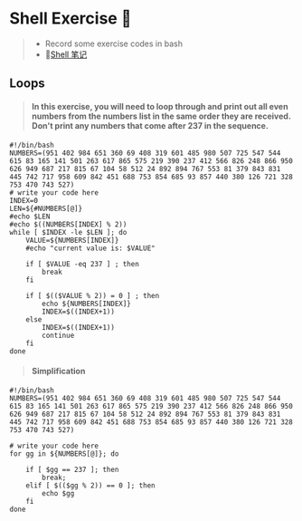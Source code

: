# Shell Exercise :dart:
> - Record some exercise codes in bash
> - 🔗[Shell 笔记](https://blog.csdn.net/weixin_43982238/article/details/90711716)
## Loops

> #### In this exercise, you will need to loop through and print out all even numbers from the numbers list in the same order they are received. Don't print any numbers that come after 237 in the sequence.

```shell
#!/bin/bash
NUMBERS=(951 402 984 651 360 69 408 319 601 485 980 507 725 547 544 615 83 165 141 501 263 617 865 575 219 390 237 412 566 826 248 866 950 626 949 687 217 815 67 104 58 512 24 892 894 767 553 81 379 843 831 445 742 717 958 609 842 451 688 753 854 685 93 857 440 380 126 721 328 753 470 743 527)
# write your code here
INDEX=0
LEN=${#NUMBERS[@]}
#echo $LEN
#echo $((NUMBERS[INDEX] % 2))
while [ $INDEX -le $LEN ]; do
	VALUE=${NUMBERS[INDEX]}
    #echo "current value is: $VALUE"
    
    if [ $VALUE -eq 237 ] ; then
    	break
    fi
    
	if [ $(($VALUE % 2)) = 0 ] ; then
    	echo ${NUMBERS[INDEX]}
        INDEX=$((INDEX+1))
    else
    	INDEX=$((INDEX+1))
    	continue
    fi
done    
```

> #### Simplification

```shell
#!/bin/bash
NUMBERS=(951 402 984 651 360 69 408 319 601 485 980 507 725 547 544 615 83 165 141 501 263 617 865 575 219 390 237 412 566 826 248 866 950 626 949 687 217 815 67 104 58 512 24 892 894 767 553 81 379 843 831 445 742 717 958 609 842 451 688 753 854 685 93 857 440 380 126 721 328 753 470 743 527)

# write your code here
for gg in ${NUMBERS[@]}; do
	
    if [ $gg == 237 ]; then
    	break;
    elif [ $(($gg % 2)) == 0 ]; then
    	echo $gg
    fi
done
```
